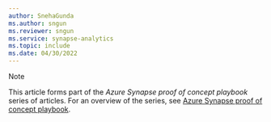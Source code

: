 ```yaml
---
author: SnehaGunda
ms.author: sngun
ms.reviewer: sngun
ms.service: synapse-analytics
ms.topic: include
ms.date: 04/30/2022
---
```


> [!NOTE]
> This article forms part of the *Azure Synapse proof of concept playbook* series of articles. For an overview of the series, see [Azure Synapse proof of concept playbook](../proof-of-concept-playbook-overview.md).
